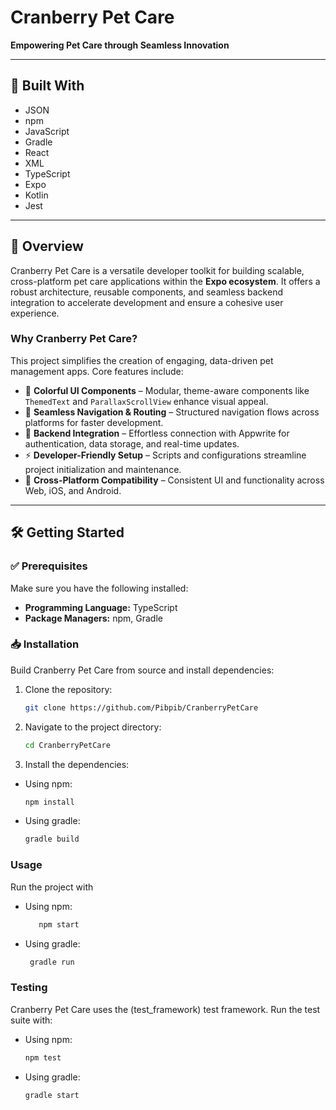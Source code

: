 # Cranberry Pet Care  
**Empowering Pet Care through Seamless Innovation**  

---

## 🚀 Built With  
- JSON  
- npm  
- JavaScript  
- Gradle  
- React  
- XML  
- TypeScript  
- Expo  
- Kotlin  
- Jest  

---

## 📖 Overview  
Cranberry Pet Care is a versatile developer toolkit for building scalable, cross-platform pet care applications within the **Expo ecosystem**. It offers a robust architecture, reusable components, and seamless backend integration to accelerate development and ensure a cohesive user experience.  

### Why Cranberry Pet Care?  
This project simplifies the creation of engaging, data-driven pet management apps. Core features include:  
- 🎨 **Colorful UI Components** – Modular, theme-aware components like `ThemedText` and `ParallaxScrollView` enhance visual appeal.  
- 🧭 **Seamless Navigation & Routing** – Structured navigation flows across platforms for faster development.  
- 🔗 **Backend Integration** – Effortless connection with Appwrite for authentication, data storage, and real-time updates.  
- ⚡ **Developer-Friendly Setup** – Scripts and configurations streamline project initialization and maintenance.  
- 📱 **Cross-Platform Compatibility** – Consistent UI and functionality across Web, iOS, and Android.  

---

## 🛠 Getting Started  

### ✅ Prerequisites  
Make sure you have the following installed:  
- **Programming Language:** TypeScript  
- **Package Managers:** npm, Gradle  

### 📥 Installation  
Build Cranberry Pet Care from source and install dependencies:  

1. Clone the repository:  
   ```bash
   git clone https://github.com/Pibpib/CranberryPetCare
2. Navigate to the project directory:
   ```bash
   cd CranberryPetCare
3. Install the dependencies:
- Using npm:
   ```bash
   npm install
   ```
- Using gradle:
   ```bash
   gradle build
   ```

### Usage 
Run the project with
- Using npm: 
   ```bash
      npm start
- Using gradle:
   ```bash
    gradle run
   
### Testing 
Cranberry Pet Care uses the (test_framework) test framework. Run the test suite with:
- Using npm:
   ```bash
   npm test
- Using gradle:
   ```bash
   gradle start
